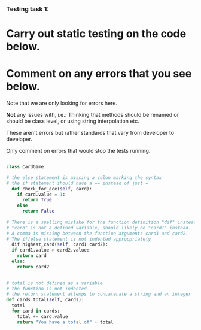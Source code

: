 ### Testing task 1:

# Carry out static testing on the code below.
# Comment on any errors that you see below.

Note that we are only looking for errors here.

**Not** any issues with, i.e.: 
Thinking that methods should be renamed or should be class level, or using string interpolation etc. 

These aren't errors but rather standards that vary from developer to developer. 

Only comment on errors that would stop the tests running.

```python

class CardGame:

# the else statement is missing a colon marking the syntax
# the if statement should have a == instead of just =
  def check_for_ace(self, card):
    if card.value = 1:
      return True
    else
      return False
   
# There is a spelling mistake for the function definition "dif" instead of "def".
# "card" is not a defined variable, should likely be "card1" instead.
# A comma is missing between the function arguments card1 and card2. 
# The if/else statement is not indented approppriately
  dif highest_card(self, card1 card2):
  if card1.value > card2.value:
    return card
  else:
    return card2
  

# total is not defined as a variable
# the function is not indented
# the return statement attemps to concatenate a string and an integer
def cards_total(self, cards):
  total
  for card in cards:
    total += card.value
    return "You have a total of" + total
  
```
